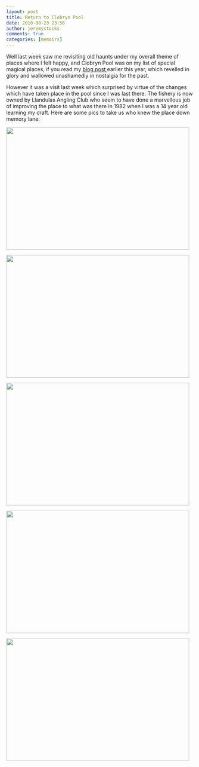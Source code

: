 ```yaml
---
layout: post
title: Return to Clobryn Pool
date: 2010-08-23 23:56
author: jeremystocks
comments: true
categories: [memoirs]
---
```

Well last week saw me revisiting old haunts under my overall theme of places where I felt happy, and Clobryn Pool was on my list of special magical places, if you read my <a href="http://jeremystocks.wordpress.com/2010/02/01/a-memoir-for-clobryn-pool/">blog post </a>earlier this year, which revelled in glory and wallowed unashamedly in nostalgia for the past.

However it was a visit last week which surprised by virtue of the changes which have taken place in the pool since I was last there. The fishery is now owned by Llandulas Angling Club who seem to have done a marvellous job of improving the place to what was there in 1982 when I was a 14 year old learning my craft. Here are some pics to take us who knew the place down memory lane:

<a href="http://jeremystocks.files.wordpress.com/2010/08/img_44911.jpg"><img class="alignnone size-large wp-image-558" title="IMG_4491" src="http://jeremystocks.files.wordpress.com/2010/08/img_44911.jpg?w=1024" alt="" width="491" height="328" /></a>

<a href="http://jeremystocks.files.wordpress.com/2010/08/img_4492.jpg"><img class="alignnone size-large wp-image-559" title="IMG_4492" src="http://jeremystocks.files.wordpress.com/2010/08/img_4492.jpg?w=1024" alt="" width="491" height="328" /></a>

<img class="alignnone size-large wp-image-560" title="IMG_4493" src="http://jeremystocks.files.wordpress.com/2010/08/img_4493.jpg?w=1024" alt="" width="491" height="328" />

<a href="http://jeremystocks.files.wordpress.com/2010/08/img_4494.jpg"><img class="alignnone size-large wp-image-561" title="IMG_4494" src="http://jeremystocks.files.wordpress.com/2010/08/img_4494.jpg?w=1024" alt="" width="491" height="328" /></a>

<a href="http://jeremystocks.files.wordpress.com/2010/08/img_4495.jpg"><img class="alignnone size-large wp-image-562" title="IMG_4495" src="http://jeremystocks.files.wordpress.com/2010/08/img_4495.jpg?w=1024" alt="" width="491" height="328" /></a>
